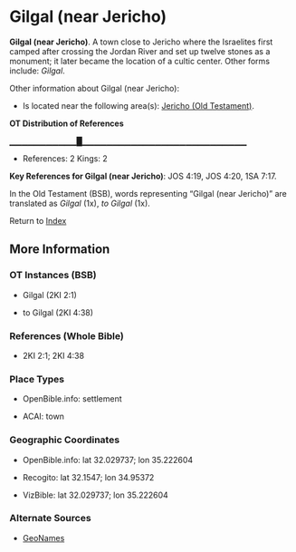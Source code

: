 # Gilgal (near Jericho)
**Gilgal (near Jericho)**. 
A town close to Jericho where the Israelites first camped after crossing the Jordan River and set up twelve stones as a monument; it later became the location of a cultic center. 
Other forms include: 
*Gilgal*. 




Other information about Gilgal (near Jericho):


* Is located near the following area(s): 
[Jericho (Old Testament)](Jericho.md). 


**OT Distribution of References**

▁▁▁▁▁▁▁▁▁▁▁█▁▁▁▁▁▁▁▁▁▁▁▁▁▁▁▁▁▁▁▁▁▁▁▁▁▁▁
* References: 2 Kings: 2



**Key References for Gilgal (near Jericho)**: 
JOS 4:19, JOS 4:20, 1SA 7:17. 


In the Old Testament (BSB), words representing “Gilgal (near Jericho)” are translated as 
*Gilgal* (1x), *to Gilgal* (1x). 




Return to [Index](00-Index.md)

## More Information

### OT Instances (BSB)

* Gilgal (2KI 2:1)

* to Gilgal (2KI 4:38)



### References (Whole Bible)

* 2KI 2:1; 2KI 4:38


### Place Types

* OpenBible.info: settlement

* ACAI: town



### Geographic Coordinates

* OpenBible.info: lat 32.029737; lon 35.222604

* Recogito: lat 32.1547; lon 34.95372

* VizBible: lat 32.029737; lon 35.222604



### Alternate Sources

* [GeoNames](http://sws.geonames.org/294634)



